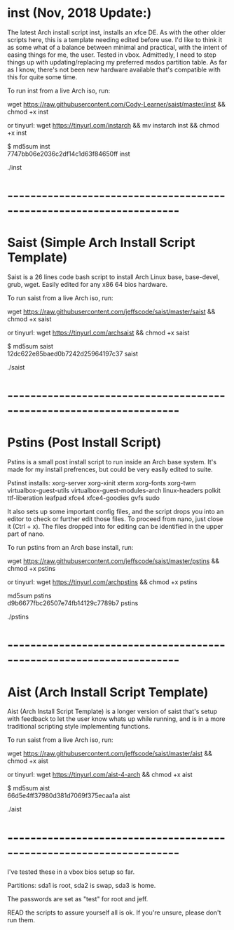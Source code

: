 
# inst (Nov, 2018 Update:)

The latest Arch install script inst, installs an xfce DE. As with the other older scripts here, this is a template needing edited before use. 
I'd like to think it as some what of a balance between minimal and practical, with the intent of easing things for me, the user. Tested in vbox. 
Admittedly, I need to step things up with updating/replacing my preferred msdos partition table. As far as I know, there's not been new hardware 
available that's compatible with this for quite some time.

To run inst from a live Arch iso, run:

 wget https://raw.githubusercontent.com/Cody-Learner/saist/master/inst && chmod +x inst

or tinyurl: wget https://tinyurl.com/instarch && mv instarch inst && chmod +x inst

$ md5sum inst<br>
7747bb06e2036c2df14c1d63f84650ff  inst


 ./inst


# --------------------------------------------------------------------

# Saist    (Simple Arch Install Script Template)

Saist is a 26 lines code bash script to install Arch Linux base, base-devel, grub, wget. Easily edited for any x86 64 bios hardware.

To run saist from a live Arch iso, run:

 wget https://raw.githubusercontent.com/jeffscode/saist/master/saist && chmod +x saist
 
or tinyurl: wget https://tinyurl.com/archsaist && chmod +x saist

$ md5sum saist<br>
12dc622e85baed0b7242d25964197c37  saist


 ./saist

# --------------------------------------------------------------------

# Pstins (Post Install Script)

Pstins is a small post install script to run inside an Arch base system. It's made for my install prefrences, but could be very easily edited to suite. 

Pstinst installs: xorg-server xorg-xinit xterm xorg-fonts xorg-twm virtualbox-guest-utils virtualbox-guest-modules-arch linux-headers polkit ttf-liberation leafpad xfce4 xfce4-goodies gvfs sudo 

It also sets up some important config files, and the script drops you into an editor to check or further edit those files. To proceed from nano, just close it (Ctrl + x). The files dropped into for editing can be identified in the upper part of nano. 

To run pstins from an Arch base install, run:

 wget https://raw.githubusercontent.com/jeffscode/saist/master/pstins && chmod +x pstins
 
 or tinyurl: wget https://tinyurl.com/archpstins && chmod +x pstins

md5sum pstins<br>
d9b6677fbc26507e74fb14129c7789b7  pstins


 ./pstins

# --------------------------------------------------------------------

# Aist    (Arch Install Script Template)

Aist (Arch Install Script Template) is a longer version of saist that's setup with feedback to let the user know whats up while running, and is in a more traditional scripting style implementing functions.

To run saist from a live Arch iso, run:

 wget https://raw.githubusercontent.com/jeffscode/saist/master/aist && chmod +x aist
 
 or tinyurl: wget https://tinyurl.com/aist-4-arch && chmod +x aist

$ md5sum aist<br>
66d5e4ff37980d381d7069f375ecaa1a  aist

 ./aist


# --------------------------------------------------------------------



I've tested these in a vbox bios setup so far. 

Partitions: sda1 is root, sda2 is swap, sda3 is home. 

The passwords are set as "test" for root and jeff.

READ the scripts to assure yourself all is ok. If you're unsure, please don't run them.




